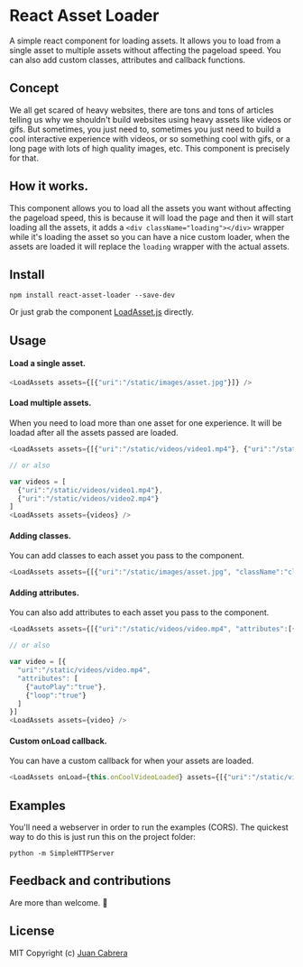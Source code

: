 # React Asset Loader
A simple react component for loading assets. It allows you to load from a single asset to multiple assets without affecting the pageload speed. You can also add custom classes, attributes and callback functions.

## Concept
We all get scared of heavy websites, there are tons and tons of articles telling us why we shouldn't build websites using heavy assets like videos or gifs. But sometimes, you just need to, sometimes you just need to build a cool interactive experience with videos, or so something cool with gifs, or a long page with lots of high quality images, etc. This component is precisely for that.

## How it works.
This component allows you to load all the assets you want without affecting the pageload speed, this is because it will load the page and then it will start loading all the assets, it adds a `<div className="loading"></div>` wrapper while it's loading the asset so you can have a nice custom loader, when the assets are loaded it will replace the `loading` wrapper with the actual assets.

## Install
```
npm install react-asset-loader --save-dev
```
Or just grab the component [LoadAsset.js](https://raw.githubusercontent.com/juancabrera/react-asset-loader/master/LoadAssets.js) directly.

## Usage
#### Load a single asset.

```javascript
<LoadAssets assets={[{"uri":"/static/images/asset.jpg"}]} />
```
#### Load multiple assets.
When you need to load more than one asset for one experience. It will be loadad after all the assets passed are loaded.

```javascript
<LoadAssets assets={[{"uri":"/static/videos/video1.mp4"}, {"uri":"/static/videos/video2.mp4"}]} />

// or also

var videos = [
  {"uri":"/static/videos/video1.mp4"}, 
  {"uri":"/static/videos/video2.mp4"}
]
<LoadAssets assets={videos} />
```
#### Adding classes.
You can add classes to each asset you pass to the component.

```javascript
<LoadAssets assets={[{"uri":"/static/images/asset.jpg", "className":"class1 class2"}]} />
```
#### Adding attributes.
You can also add attributes to each asset you pass to the component.

```javascript
<LoadAssets assets={[{"uri":"/static/videos/video.mp4", "attributes":[{"autoPlay":"true"}, {"loop":"true"}]}]} />

// or also

var video = [{
  "uri":"/static/videos/video.mp4", 
  "attributes": [
    {"autoPlay":"true"}, 
    {"loop":"true"}
  ]
}]
<LoadAssets assets={video} />
```
#### Custom onLoad callback.
You can have a custom callback for when your assets are loaded. 

```javascript
<LoadAssets onLoad={this.onCoolVideoLoaded} assets={[{"uri":"/static/videos/video.mp4"}]} />
```

## Examples
You'll need a webserver in order to run the examples (CORS). The quickest way to do this is just run this on the project folder:

```python -m SimpleHTTPServer```
## Feedback and contributions
Are more than welcome. 👊

## License
MIT Copyright (c) [Juan Cabrera](http://juan.me)